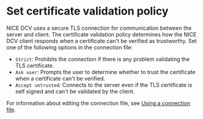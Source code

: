 # Set certificate validation policy<a name="set-certificate-validation-policy"></a>

NICE DCV uses a secure TLS connection for communication between the server and client\. The certificate validation policy determines how the NICE DCV client responds when a certificate can't be verified as trustworthy\. Set one of the following options in the connection file: 
+ `Strict`: Prohibits the connection if there is any problem validating the TLS certificate\.
+ `Ask user`: Prompts the user to determine whether to trust the certificate when a certificate can't be verified\.
+ `Accept untrusted`: Connects to the server even if the TLS certificate is self signed and can't be validated by the client\.

For information about editing the connection file, see [Using a connection file](using-connection-file.md)\.